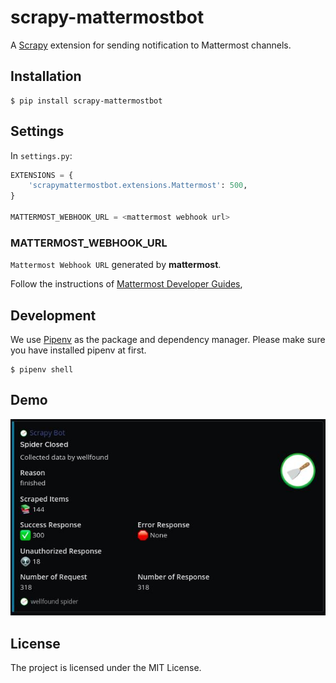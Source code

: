 # scrapy-mattermostbot


A [Scrapy](https://scrapy.org/) extension for sending notification to Mattermost channels.

## Installation

```shell
$ pip install scrapy-mattermostbot
```

## Settings

In `settings.py`:

```python
EXTENSIONS = {
    'scrapymattermostbot.extensions.Mattermost': 500,
}

MATTERMOST_WEBHOOK_URL = <mattermost webhook url>
```

### MATTERMOST_WEBHOOK_URL

`Mattermost Webhook URL` generated by **mattermost**.

Follow the instructions of [Mattermost Developer Guides](https://developers.mattermost.com/integrate/webhooks/incoming/),


## Development

We use [Pipenv](https://pdm.fming.dev/) as the package and dependency manager. Please make sure you have installed pipenv at first.

```shell
$ pipenv shell
```

## Demo

![demo](docs/assets/demo.jpg)

## License

The project is licensed under the MIT License.
